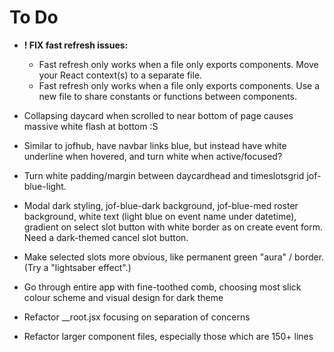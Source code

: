 # To Do

- **! FIX fast refresh issues:**
  - Fast refresh only works when a file only exports components. Move your React context(s) to a separate file.
  - Fast refresh only works when a file only exports components. Use a new file to share constants or functions between components.

- Collapsing daycard when scrolled to near bottom of page causes massive white flash at bottom :S

- Similar to jofhub, have navbar links blue, but instead have white underline when hovered, and turn white when active/focused?

- Turn white padding/margin between daycardhead and timeslotsgrid jof-blue-light.

- Modal dark styling, jof-blue-dark background, jof-blue-med roster background, white text (light blue on event name under datetime), gradient on select slot button with white border as on create event form. Need a dark-themed cancel slot button.

- Make selected slots more obvious, like permanent green "aura" / border. (Try a "lightsaber effect".)

- Go through entire app with fine-toothed comb, choosing most slick colour scheme and visual design for dark theme

- Refactor \_\_root.jsx focusing on separation of concerns

- Refactor larger component files, especially those which are 150+ lines
